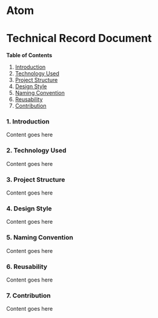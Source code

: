 <h1 classname="font-extrabold border-b-0">Atom</h1>
<h1 classname="font-extrabold border-b-0">Technical Record Document</h1>

**Table of Contents**
1. [Introduction](#introduction)
2. [Technology Used](#technology-used)
3. [Project Structure](#project-structure)
4. [Design Style](#design-style)
5. [Naming Convention](#naming-convention)
6. [Reusability](#reusability)
7. [Contribution](#contribution)

### 1. Introduction
Content goes here

### 2. Technology Used
Content goes here

### 3. Project Structure
Content goes here

### 4. Design Style
Content goes here

### 5. Naming Convention
Content goes here

### 6. Reusability
Content goes here

### 7. Contribution
Content goes here
